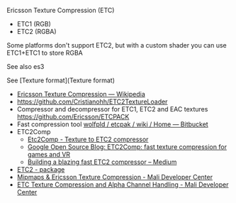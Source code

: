 Ericsson Texture Compression (ETC)

- ETC1 (RGB)
- ETC2 (RGBA)

Some platforms don't support ETC2, but with a custom shader you can use ETC1+ETC1 to store RGBA

See also es3

See [Texture format](Texture format)

- [Ericsson Texture Compression — Wikipedia](https://en.wikipedia.org/wiki/Ericsson_Texture_Compression)
- https://github.com/Cristianohh/ETC2TextureLoader
- Compressor and decompressor for ETC1, ETC2 and EAC textures https://github.com/Ericsson/ETCPACK
- Fast compression tool [wolfpld / etcpak / wiki / Home — Bitbucket](https://bitbucket.org/wolfpld/etcpak/wiki/Home)
- ETC2Comp
	* [Etc2Comp - Texture to ETC2 compressor](https://github.com/google/etc2comp)
	* [Google Open Source Blog: ETC2Comp: fast texture compression for games and VR](https://opensource.googleblog.com/2016/11/etc2comp-fast-texture-compression.html)
	* [Building a blazing fast ETC2 compressor – Medium](https://medium.com/@duhroach/building-a-blazing-fast-etc2-compressor-307f3e9aad99#)
- [ETC2 - package](https://www.khronos.org/assets/uploads/developers/library/2012-siggraph-opengl-es-bof/Ericsson-ETC2-SIGGRAPH_Aug12.pdf)
- [Mipmaps & Ericsson Texture Compression - Mali Developer Center](http://malideveloper.arm.com/resources/sample-code/ericsson-texture-compression-mipmap-example/)
- [ETC Texture Compression and Alpha Channel Handling - Mali Developer Center](http://malideveloper.arm.com/resources/sample-code/etcv1-texture-compression-and-alpha-channels/)